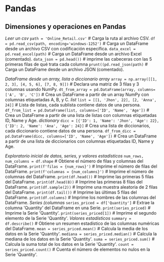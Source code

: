 # Pandas

## Dimensiones y operaciones en Pandas

_Leer un csv_
`path = 'Online_Retail.csv'`                                # Carga la ruta al archivo CSV.
`df = pd.read_csv(path, encoding='windows-1252')`           # Carga un DataFrame desde un archivo CSV con codificación específica.
`data_excel = pd.read_excel(path)`                          # Carga un DataFrame desde un archivo Excel (comentado).
`data_json = pd.head())`                                    # imprime las cabeceras con las 5 primeras filas de qué trata cada columna
`prunt((pd.read_json(path)`                                 # Carga un DataFrame desde un archivo JSON (comentado).

_DataFrame desde un array, lista o diccionario_
_array_
`array = np.array([[1, 2, 3], [4, 5, 6], [7, 8, 9]])`         # Declara una matriz de 3 filas y 3 columnas usando NumPy.
`dt_from_array = pd.DataFrame(array, columns=['A', 'B', 'C'])`  # Crea un DataFrame a partir de un array NumPy con columnas etiquetadas A, B, y C.
_list_
`list = [[1, 'Jhon', 22], [2, 'Anna', 24]]`                   # Lista de listas, cada sublista contiene datos de una persona.
`df_from_list = pd.DataFrame(list, columns=['ID', 'Name', 'Age'])`  # Crea un DataFrame a partir de una lista de listas con columnas etiquetadas ID, Name y Age.
_dictionary_
`dicc = [{'ID': 1, 'Name': 'Jhon', 'Age': 22}, {'ID': 2, 'Name': 'Ana', 'Age': 24}]`  # Crea una lista de diccionarios, cada diccionario contiene datos de una persona.
`df_from_dicc = pd.DataFrame(dicc, columns=['ID', 'Name', 'Age'])`  # Crea un DataFrame a partir de una lista de diccionarios con columnas etiquetadas ID, Name y Age.

_Exploratorio inicial de datos, series, y valores estadísticos_
`num_rows, num_columns = df.shape`                 # Obtiene el número de filas y columnas del DataFrame.
`print(f'filas = {num_rows}')`                     # Imprime el número de filas del DataFrame.
`print(f'columnas = {num_columns}')`               # Imprime el número de columnas del DataFrame.
`print(df.head())`                                 # Imprime las primeras 5 filas del DataFrame.
`print(df.head(8))`                                # Imprime las primeras 8 filas del DataFrame.
`print(df.sample(2))`                              # Imprime una muestra aleatoria de 2 filas del DataFrame.
`print(df.tail())`                                 # Imprime las últimas 5 filas del DataFrame.
`print(df.columns)`                                # Imprime los nombres de las columnas del DataFrame.
_Series (columnas_
`series_priced = df['Quantity']`                   # Extrae la columna 'Quantity' del DataFrame en una Serie.
`print(series_priced)`                             # Imprime la Serie 'Quantity'.
`print(series_priced[1])`                          # Imprime el segundo elemento de la Serie 'Quantity'.
_Valores estadísticos_
`summary = df.describe()`                          # Obtiene un resumen estadístico de las columnas numéricas del DataFrame.
`mean = series_priced.mean()`                      # Calcula la media de los datos en la Serie 'Quantity'.
`mediana = series_priced.median()`                 # Calcula la mediana de los datos en la Serie 'Quantity'.
`suma = series_priced.sum()`                       # Calcula la suma total de los datos en la Serie 'Quantity'.
`count = series_priced.count()`                    # Cuenta el número de elementos no nulos en la Serie 'Quantity'.
